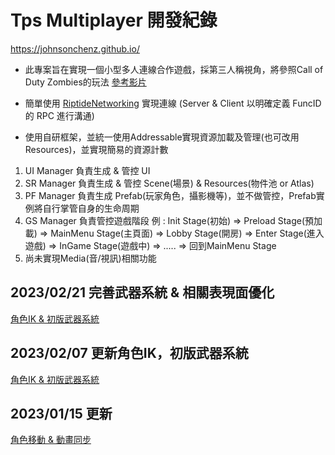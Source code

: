 # Tps Multiplayer 開發紀錄
https://johnsonchenz.github.io/

* 此專案旨在實現一個小型多人連線合作遊戲，採第三人稱視角，將參照Call of Duty Zombies的玩法 [參考影片](https://www.youtube.com/watch?v=4Me6jgW3KAw)

* 簡單使用 [RiptideNetworking](https://github.com/RiptideNetworking/Riptide) 實現連線 (Server & Client 以明確定義 FuncID 的 RPC 進行溝通)

* 使用自研框架，並統一使用Addressable實現資源加載及管理(也可改用Resources)，並實現簡易的資源計數
1. UI Manager 負責生成 & 管控 UI
2. SR Manager 負責生成 & 管控 Scene(場景) & Resources(物件池 or Atlas)
3. PF Manager 負責生成 Prefab(玩家角色，攝影機等)，並不做管控，Prefab實例將自行掌管自身的生命周期
3. GS Manager 負責管控遊戲階段 例 : Init Stage(初始) => Preload Stage(預加載) => MainMenu Stage(主頁面) => Lobby Stage(開房) => Enter Stage(進入遊戲) => InGame Stage(遊戲中) => ..... => 回到MainMenu Stage
4. 尚未實現Media(音/視訊)相關功能

## 2023/02/21 完善武器系統 & 相關表現面優化
[角色IK & 初版武器系統](https://johnsonchenz.github.io/jekyll/update/2023/02/21/dev-1.html)

## 2023/02/07 更新角色IK，初版武器系統
[角色IK & 初版武器系統](https://johnsonchenz.github.io/jekyll/update/2023/02/06/dev-1.html)

## 2023/01/15 更新
[角色移動 & 動畫同步](https://johnsonchenz.github.io/jekyll/update/2023/01/15/dev-1.html)
